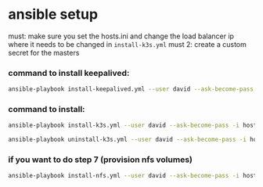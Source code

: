 # ansible setup

must: make sure you set the hosts.ini and change the load balancer ip where it needs to be changed in `install-k3s.yml`
must 2: create a custom secret for the masters

### command to install keepalived:

```bash
ansible-playbook install-keepalived.yml --user david --ask-become-pass -i hosts.ini
```

### command to install:

```bash
ansible-playbook install-k3s.yml --user david --ask-become-pass -i hosts.ini
```

```bash
ansible-playbook uninstall-k3s.yml --user david --ask-become-pass -i hosts.ini
```

### if you want to do step 7 (provision nfs volumes)

```bash
ansible-playbook install-nfs.yml --user david --ask-become-pass -i hosts.ini
```
